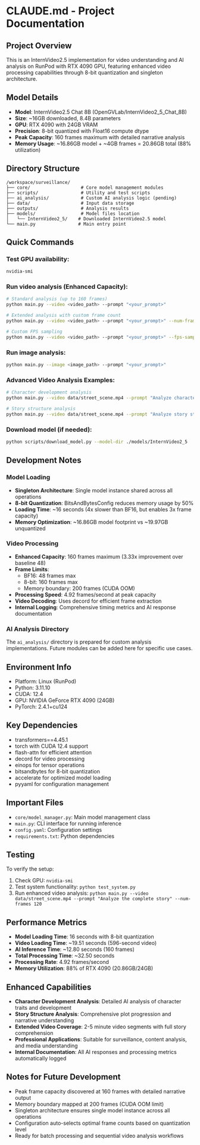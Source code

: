 # CLAUDE.md - Project Documentation

## Project Overview
This is an InternVideo2.5 implementation for video understanding and AI analysis on RunPod with RTX 4090 GPU, featuring enhanced video processing capabilities through 8-bit quantization and singleton architecture.

## Model Details
- **Model**: InternVideo2.5 Chat 8B (OpenGVLab/InternVideo2_5_Chat_8B)
- **Size**: ~16GB downloaded, 8.4B parameters
- **GPU**: RTX 4090 with 24GB VRAM
- **Precision**: 8-bit quantized with Float16 compute dtype
- **Peak Capacity**: 160 frames maximum with detailed narrative analysis
- **Memory Usage**: ~16.86GB model + ~4GB frames = 20.86GB total (88% utilization)

## Directory Structure
```
/workspace/surveillance/
├── core/                   # Core model management modules
├── scripts/                # Utility and test scripts  
├── ai_analysis/            # Custom AI analysis logic (pending)
├── data/                   # Input data storage
├── outputs/                # Analysis results
├── models/                 # Model files location
│   └── InternVideo2_5/    # Downloaded InternVideo2.5 model
└── main.py                # Main entry point
```

## Quick Commands

### Test GPU availability:
```bash
nvidia-smi
```

### Run video analysis (Enhanced Capacity):
```bash
# Standard analysis (up to 160 frames)
python main.py --video <video_path> --prompt "<your_prompt>"

# Extended analysis with custom frame count
python main.py --video <video_path> --prompt "<your_prompt>" --num-frames 120

# Custom FPS sampling
python main.py --video <video_path> --prompt "<your_prompt>" --fps-sampling 2.0
```

### Run image analysis:
```bash
python main.py --image <image_path> --prompt "<your_prompt>"
```

### Advanced Video Analysis Examples:
```bash
# Character development analysis
python main.py --video data/street_scene.mp4 --prompt "Analyze character development and personality traits throughout the story"

# Story structure analysis 
python main.py --video data/street_scene.mp4 --prompt "Analyze story structure and plot points" --num-frames 160
```

### Download model (if needed):
```bash
python scripts/download_model.py --model-dir ./models/InternVideo2_5
```

## Development Notes

### Model Loading
- **Singleton Architecture**: Single model instance shared across all operations
- **8-bit Quantization**: BitsAndBytesConfig reduces memory usage by 50%
- **Loading Time**: ~16 seconds (4x slower than BF16, but enables 3x frame capacity)
- **Memory Optimization**: ~16.86GB model footprint vs ~19.97GB unquantized

### Video Processing
- **Enhanced Capacity**: 160 frames maximum (3.33x improvement over baseline 48)
- **Frame Limits**: 
  - BF16: 48 frames max
  - 8-bit: 160 frames max
  - Memory boundary: 200 frames (CUDA OOM)
- **Processing Speed**: 4.92 frames/second at peak capacity
- **Video Decoding**: Uses decord for efficient frame extraction
- **Internal Logging**: Comprehensive timing metrics and AI response documentation

### AI Analysis Directory
The `ai_analysis/` directory is prepared for custom analysis implementations. Future modules can be added here for specific use cases.

## Environment Info
- Platform: Linux (RunPod)
- Python: 3.11.10
- CUDA: 12.4
- GPU: NVIDIA GeForce RTX 4090 (24GB)
- PyTorch: 2.4.1+cu124

## Key Dependencies
- transformers==4.45.1
- torch with CUDA 12.4 support
- flash-attn for efficient attention
- decord for video processing
- einops for tensor operations
- bitsandbytes for 8-bit quantization
- accelerate for optimized model loading
- pyyaml for configuration management

## Important Files
- `core/model_manager.py`: Main model management class
- `main.py`: CLI interface for running inference
- `config.yaml`: Configuration settings
- `requirements.txt`: Python dependencies

## Testing
To verify the setup:
1. Check GPU: `nvidia-smi`
2. Test system functionality: `python test_system.py`
3. Run enhanced video analysis: `python main.py --video data/street_scene.mp4 --prompt "Analyze the complete story" --num-frames 120`

## Performance Metrics
- **Model Loading Time**: 16 seconds with 8-bit quantization
- **Video Loading Time**: ~19.51 seconds (596-second video)
- **AI Inference Time**: ~12.80 seconds (160 frames)
- **Total Processing Time**: ~32.50 seconds
- **Processing Rate**: 4.92 frames/second
- **Memory Utilization**: 88% of RTX 4090 (20.86GB/24GB)

## Enhanced Capabilities
- **Character Development Analysis**: Detailed AI analysis of character traits and development
- **Story Structure Analysis**: Comprehensive plot progression and narrative understanding
- **Extended Video Coverage**: 2-5 minute video segments with full story comprehension
- **Professional Applications**: Suitable for surveillance, content analysis, and media understanding
- **Internal Documentation**: All AI responses and processing metrics automatically logged

## Notes for Future Development
- Peak frame capacity discovered at 160 frames with detailed narrative output
- Memory boundary mapped at 200 frames (CUDA OOM limit)
- Singleton architecture ensures single model instance across all operations
- Configuration auto-selects optimal frame counts based on quantization level
- Ready for batch processing and sequential video analysis workflows